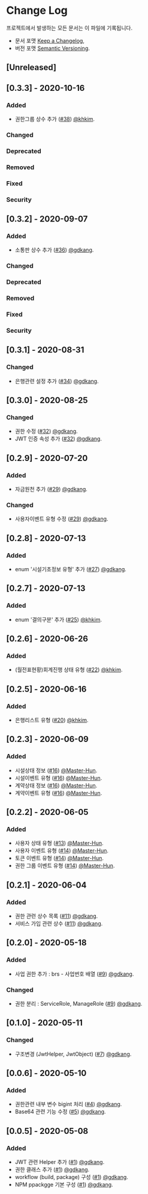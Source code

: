 # Change Log

프로젝트에서 발생하는 모든 문서는 이 파일에 기록됩니다.

- 문서 포맷 [Keep a Changelog](https://keepachangelog.com/en/1.0.0/),
- 버전 포맷 [Semantic Versioning](https://semver.org/spec/v2.0.0.html).

## [Unreleased]
## [0.3.3] - 2020-10-16

### Added

- 권한그룹 상수 추가 ([#38](https://github.com/bankda/jangbuda-common/issues/38)) [@khkim].

### Changed

### Deprecated

### Removed

### Fixed

### Security

## [0.3.2] - 2020-09-07

### Added

- 소통판 상수 추가 ([#36](https://github.com/bankda/jangbuda-common/issues/36)) [@gdkang].

### Changed

### Deprecated

### Removed

### Fixed

### Security

## [0.3.1] - 2020-08-31

### Changed

- 은행관련 설정 추가 ([#34](https://github.com/bankda/jangbuda-common/issues/34)) [@gdkang].

## [0.3.0] - 2020-08-25

### Changed

- 권한 수정 ([#32](https://github.com/bankda/jangbuda-common/issues/32)) [@gdkang].
- JWT 인증 속성 추가 ([#32](https://github.com/bankda/jangbuda-common/issues/32)) [@gdkang].

## [0.2.9] - 2020-07-20

### Added

- 자금원천 추가 ([#29](https://github.com/bankda/jangbuda-common/issues/29)) [@gdkang].

### Changed

- 사용자이벤트 유형 수정 ([#29](https://github.com/bankda/jangbuda-common/issues/29)) [@gdkang].

## [0.2.8] - 2020-07-13

### Added

- enum '시설기초정보 유형' 추가 ([#27](https://github.com/bankda/jangbuda-common/issues/27)) [@gdkang].

## [0.2.7] - 2020-07-13

### Added

- enum '결의구분' 추가 ([#25](https://github.com/bankda/jangbuda-common/commit/28c4991abd570257ffb1cf73d4914d4f7d74d209)) [@khkim].

## [0.2.6] - 2020-06-26

### Added

- (월전표현황)회계진행 상태 유형 ([#22](https://github.com/bankda/jangbuda-common/commit/cb87c2c2e6ea66cfd61ba6ed5478823b71f9a04a)) [@khkim].

## [0.2.5] - 2020-06-16

### Added

- 은행리스트 유형 ([#20](https://github.com/bankda/jangbuda-common/issues/20)) [@khkim].

## [0.2.3] - 2020-06-09

### Added

- 시설상태 정보 ([#16](https://github.com/bankda/jangbuda-common/issues/16)) [@Master-Hun].
- 시설이벤트 유형 ([#16](https://github.com/bankda/jangbuda-common/issues/16)) [@Master-Hun].
- 계약상태 정보 ([#16](https://github.com/bankda/jangbuda-common/issues/16)) [@Master-Hun].
- 계약이벤트 유형 ([#16](https://github.com/bankda/jangbuda-common/issues/16)) [@Master-Hun].

## [0.2.2] - 2020-06-05

### Added

- 사용자 상태 유형 ([#13](https://github.com/bankda/jangbuda-common/issues/13)) [@Master-Hun].
- 사용자 이벤트 유형 ([#14](https://github.com/bankda/jangbuda-common/issues/14)) [@Master-Hun].
- 토큰 이벤트 유형 ([#14](https://github.com/bankda/jangbuda-common/issues/14)) [@Master-Hun].
- 권한 그룹 이벤트 유형 ([#14](https://github.com/bankda/jangbuda-common/issues/14)) [@Master-Hun].

## [0.2.1] - 2020-06-04

### Added

- 권한 관련 상수 목록 ([#11](https://github.com/bankda/jangbuda-common/issues/11)) [@gdkang].
- 서비스 가입 관련 상수 ([#11](https://github.com/bankda/jangbuda-common/issues/11)) [@gdkang].

## [0.2.0] - 2020-05-18

### Added

- 사업 권한 추가 : brs - 사업번호 배열 ([#9](https://github.com/bankda/jangbuda-common/issues/9)) [@gdkang].

### Changed

- 권한 분리 : ServiceRole, ManageRole ([#9](https://github.com/bankda/jangbuda-common/issues/9)) [@gdkang].

## [0.1.0] - 2020-05-11

### Changed

- 구조변경 (JwtHelper, JwtObject) ([#7](https://github.com/bankda/jangbuda-common/issues/7)) [@gdkang].

## [0.0.6] - 2020-05-10

### Added

- 권한관련 내부 변수 bigint 처리 ([#4](https://github.com/bankda/jangbuda-common/issues/4)) [@gdkang].
- Base64 관련 기능 수정 ([#5](https://github.com/bankda/jangbuda-common/issues/5)) [@gdkang].

## [0.0.5] - 2020-05-08

### Added

- JWT 관련 Helper 추가 ([#1](https://github.com/bankda/jangbuda-common/issues/1)) [@gdkang].
- 권한 클래스 추가 ([#1](https://github.com/bankda/jangbuda-common/issues/1)) [@gdkang].
- workflow (build, package) 구성 ([#1](https://github.com/bankda/jangbuda-common/issues/1)) [@gdkang].
- NPM ppackgge 기본 구성 ([#1](https://github.com/bankda/jangbuda-common/issues/1)) [@gdkang].

[@khkim]: https://github.com/rhkdgns95
[@Master-Hun]: https://github.com/Master-Hun
[@gdkang]: https://github.com/gdkang
